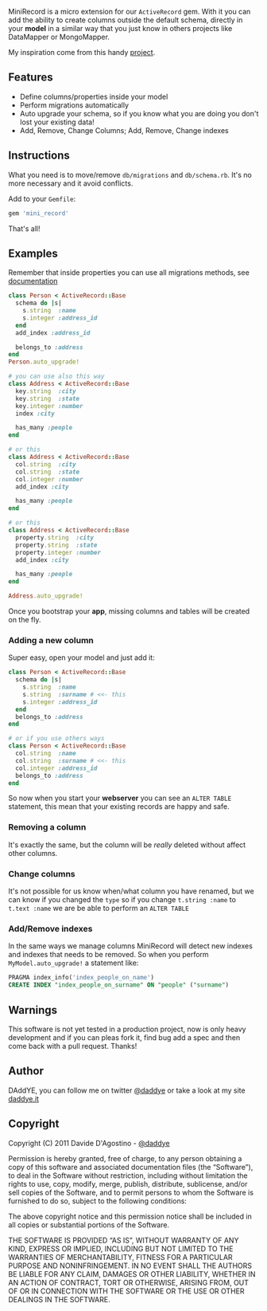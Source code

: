 MiniRecord is a micro extension for our `ActiveRecord` gem.
With it you can add the ability to create columns outside the default schema, directly
in your **model** in a similar way that you just know in others projects
like  DataMapper or  MongoMapper.

My inspiration come from this handy [project](https://github.com/pjhyett/auto_migrations).

## Features

* Define columns/properties inside your model
* Perform migrations automatically
* Auto upgrade your schema, so if you know what you are doing you don't lost your existing data!
* Add, Remove, Change Columns; Add, Remove, Change indexes

## Instructions

What you need is to move/remove `db/migrations` and `db/schema.rb`.
It's no more necessary and it avoid conflicts.

Add to your `Gemfile`:

``` rb
gem 'mini_record'
```

That's all!

## Examples

Remember that inside properties you can use all migrations methods,
see [documentation](http://api.rubyonrails.org/classes/ActiveRecord/Migration.html)

``` rb
class Person < ActiveRecord::Base
  schema do |s|
    s.string  :name
    s.integer :address_id
  end
  add_index :address_id

  belongs_to :address
end
Person.auto_upgrade!

# you can use also this way
class Address < ActiveRecord::Base
  key.string  :city
  key.string  :state
  key.integer :number
  index :city

  has_many :people
end

# or this
class Address < ActiveRecord::Base
  col.string  :city
  col.string  :state
  col.integer :number
  add_index :city

  has_many :people
end

# or this
class Address < ActiveRecord::Base
  property.string  :city
  property.string  :state
  property.integer :number
  add_index :city

  has_many :people
end

Address.auto_upgrade!
```

Once you bootstrap your **app**, missing columns and tables will be created on the fly.

### Adding a new column

Super easy, open your model and just add it:

``` rb
class Person < ActiveRecord::Base
  schema do |s|
    s.string  :name
    s.string  :surname # <<- this
    s.integer :address_id
  end
  belongs_to :address
end

# or if you use others ways
class Person < ActiveRecord::Base
  col.string  :name
  col.string  :surname # <<- this
  col.integer :address_id
  belongs_to :address
end
```

So now when you start your **webserver** you can see an `ALTER TABLE` statement, this mean that your existing
records are happy and safe.

### Removing a column

It's exactly the same, but the column will be _really_ deleted without affect other columns.

### Change columns

It's not possible for us know when/what column you have renamed, but we can know if you changed the `type` so
if you change `t.string :name` to `t.text :name` we are be able to perform an `ALTER TABLE`

### Add/Remove indexes

In the same ways we manage columns MiniRecord will detect new indexes and indexes that needs to be removed.
So when you perform `MyModel.auto_upgrade!` a statement like:

``` SQL
PRAGMA index_info('index_people_on_name')
CREATE INDEX "index_people_on_surname" ON "people" ("surname")
```

## Warnings

This software is not yet tested in a production project, now is only heavy development and if you can
pleas fork it, find bug add a spec and then come back with a pull request. Thanks!

## Author

DAddYE, you can follow me on twitter [@daddye](http://twitter.com/daddye) or take a look at my site [daddye.it](http://www.daddye.it)

## Copyright

Copyright (C) 2011 Davide D'Agostino - [@daddye](http://twitter.com/daddye)

Permission is hereby granted, free of charge, to any person obtaining a copy of this software and
associated documentation files (the “Software”), to deal in the Software without restriction, including without
limitation the rights to use, copy, modify, merge, publish, distribute, sublicense, and/or sell copies of the Software,
and to permit persons to whom the Software is furnished to do so, subject to the following conditions:

The above copyright notice and this permission notice shall be included in all copies or substantial portions of the Software.

THE SOFTWARE IS PROVIDED “AS IS”, WITHOUT WARRANTY OF ANY KIND, EXPRESS OR IMPLIED, INCLUDING BUT NOT LIMITED TO THE WARRANTIES
OF MERCHANTABILITY, FITNESS FOR A PARTICULAR PURPOSE AND NONINFRINGEMENT. IN NO EVENT SHALL THE AUTHORS BE LIABLE FOR ANY CLAIM,
DAMAGES OR OTHER LIABILITY, WHETHER IN AN ACTION OF CONTRACT, TORT OR OTHERWISE, ARISING FROM, OUT OF OR IN CONNECTION WITH THE
SOFTWARE OR THE USE OR OTHER DEALINGS IN THE SOFTWARE.
